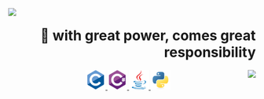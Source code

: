 <img align="left" width=40% src="https://media4.giphy.com/media/HuMeI6fh2sKfdHlzKF/giphy.gif?cid=ecf05e47tzn454gcx4z2ibbohik6mptj3mnqudyer8q9pyq8&ep=v1_stickers_search&rid=giphy.gif&ct=s"/>

<div dsplay="inline-block">
  
  <h1 align="right">👾 with great power, comes great responsibility</h1>
  <a href="https://github.com/Hisllaylla"><img align="right" height="165em" src="https://github-profile-summary-cards.vercel.app/api/cards/profile-details?username=Hisllaylla&theme=jolly&include_border=true"/>
    
  <p align="center"> <a href="https://www.cprogramming.com/" target="_blank" rel="noreferrer"> <img src="https://raw.githubusercontent.com/devicons/devicon/master/icons/c/c-original.svg" alt="c" width="40" height="40"/> </a> <a href="https://www.w3schools.com/cs/" target="_blank" rel="noreferrer"> <img src="https://raw.githubusercontent.com/devicons/devicon/master/icons/csharp/csharp-original.svg" alt="csharp" width="40" height="40"/> </a> <a href="https://www.java.com" target="_blank" rel="noreferrer"> <img src="https://raw.githubusercontent.com/devicons/devicon/master/icons/java/java-original.svg" alt="java" width="40" height="40"/> </a> <a href="https://www.python.org" target="_blank" rel="noreferrer"> <img src="https://raw.githubusercontent.com/devicons/devicon/master/icons/python/python-original.svg" alt="python" width="40" height="40"/> </a>
    
</div>
